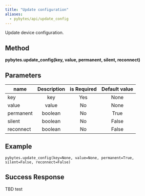 ```yaml
---
title: "Update configuration"
aliases:
  - pybytes/api/update_config
---
```


  Update device configuration.

**Method**
----
**pybytes.update_config(key, value, permanent, silent, reconnect)**

**Parameters**
----
| name  | Description   | is Required    | Default value
| ------------- |:-------------:|:-------------:|:-------------:|
| key   | key  | Yes   | None |
| value   | value  | No   | None |
| permanent   | boolean  | No   | True |
| silent   | boolean  | No   | False |
| reconnect   | boolean  | No   | False |

**Example**
----
`pybytes.update_config(key=None, value=None, permanent=True, silent=False, reconnect=False)`

**Success Response**
----

TBD test
